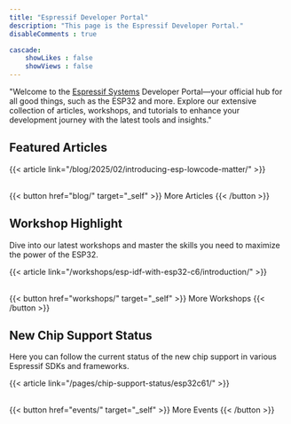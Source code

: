 ```yaml
---
title: "Espressif Developer Portal"
description: "This page is the Espressif Developer Portal."
disableComments : true

cascade:
    showLikes : false
    showViews : false
---
```


"Welcome to the [Espressif Systems](https://espressif.com/) Developer Portal—your official hub for all good things, such as the ESP32 and more. Explore our extensive collection of articles, workshops, and tutorials to enhance your development journey with the latest tools and insights."

## Featured Articles

{{< article link="/blog/2025/02/introducing-esp-lowcode-matter/" >}}

<br>
{{< button href="blog/" target="_self" >}}
More Articles
{{< /button >}}

## Workshop Highlight

Dive into our latest workshops and master the skills you need to maximize the power of the ESP32.

{{< article link="/workshops/esp-idf-with-esp32-c6/introduction/" >}}

<br>
{{< button href="workshops/" target="_self" >}}
More Workshops
{{< /button >}}

## New Chip Support Status

Here you can follow the current status of the new chip support in various Espressif SDKs and frameworks.

{{< article link="/pages/chip-support-status/esp32c61/" >}}

<br>
{{< button href="events/" target="_self" >}}
More Events
{{< /button >}}
